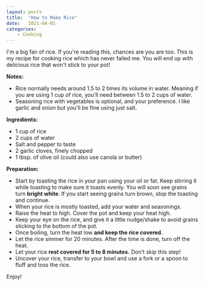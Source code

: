 ```yaml
---
layout: posts
title:  "How to Make Rice"
date:   2021-04-01
categories: 
    - Cooking
---
```


I'm a big fan of rice. If you're reading this, chances are you are too. This is my recipe for cooking rice which has never failed me. You will end up with delicious rice that won't stick to your pot!

**Notes:**
- Rice normally needs around 1.5 to 2 times its volume in water. Meaning if you are using 1 cup of rice, you'll need between 1.5 to 2 cups of water.
- Seasoning rice with vegetables is optional, and your preference. I like garlic and onion but you'll be fine using just salt.


**Ingredients:**
- 1 cup of rice
- 2 cups of water
- Salt and pepper to taste
- 2 garlic cloves, finely chopped
- 1 tbsp. of olive oil (could also use canola or butter)

**Preparation:**
- Start by toasting the rice in your pan using your oil or fat. Keep stirring it while toasting to make sure it toasts evenly. You will soon see grains turn **bright white**. If you start seeing grains turn brown, stop the toasting and continue.
- When your rice is mostly toasted, add your water and seasonings.
- Raise the heat to high. Cover the pot and keep your heat high.
- Keep your eye on the rice, and give it a little nudge/shake to avoid grains sticking to the bottom of the pot.
- Once boiling, turn the heat low **and keep the rice covered**. 
- Let the rice simmer for 20 minutes. After the time is done, turn off the heat.
- Let your rice **rest covered for 5 to 8 minutes.** Don't skip this step!
- Uncover your rice, transfer to your bowl and use a fork or a spoon to fluff and toss the rice.

Enjoy!

